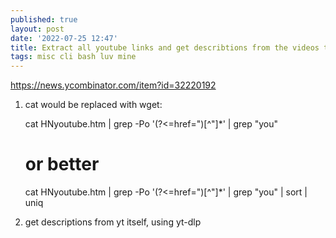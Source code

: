 ```yaml
---
published: true
layout: post
date: '2022-07-25 12:47'
title: Extract all youtube links and get describtions from the videos themself
tags: misc cli bash luv mine
---
```

<https://news.ycombinator.com/item?id=32220192>


1. cat would be replaced with wget:

    cat HNyoutube.htm | grep -Po '(?<=href=")[^"]*' | grep "you"
    # or better
    cat HNyoutube.htm | grep -Po '(?<=href=")[^"]*' | grep "you" | sort | uniq

2. get descriptions from yt itself, using yt-dlp
